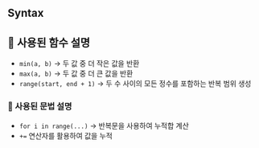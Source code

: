 ## Syntax

## 🔹 사용된 함수 설명
- `min(a, b)` → 두 값 중 더 작은 값을 반환
- `max(a, b)` → 두 값 중 더 큰 값을 반환
- `range(start, end + 1)` → 두 수 사이의 모든 정수를 포함하는 반복 범위 생성

### 🔹 사용된 문법 설명
- `for i in range(...)` → 반복문을 사용하여 누적합 계산
- `+=` 연산자를 활용하여 값을 누적
